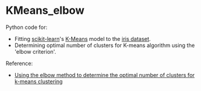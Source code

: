 # KMeans_elbow
Python code for:
- Fitting [scikit-learn](http://scikit-learn.org/)'s [K-Means](http://scikit-learn.org/stable/modules/generated/sklearn.cluster.KMeans.html) model to the [iris dataset](https://archive.ics.uci.edu/ml/datasets/Iris).
- Determining optimal number of clusters for K-means algorithm using the 'elbow criterion'.

Reference:
- [Using the elbow method to determine the optimal number of clusters for k-means clustering](https://bl.ocks.org/rpgove/0060ff3b656618e9136b)
